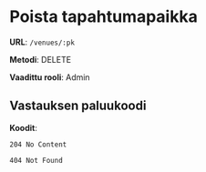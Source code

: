 # Poista tapahtumapaikka

**URL**: `/venues/:pk`

**Metodi**: DELETE

**Vaadittu rooli**: Admin

## Vastauksen paluukoodi

**Koodit**:

`204 No Content`

`404 Not Found`

